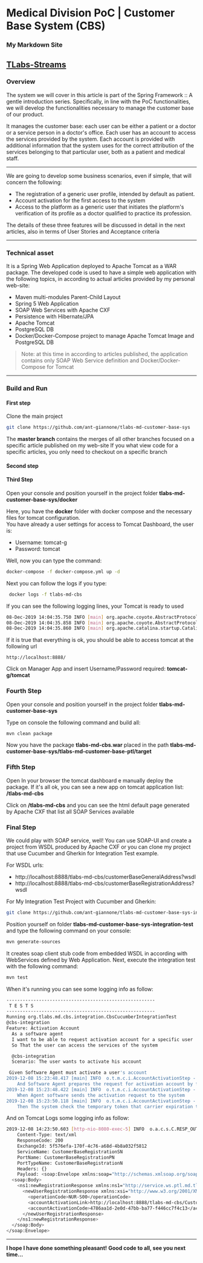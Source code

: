 # Medical Division PoC | Customer Base System (CBS)

### My Markdown Site
[TLabs-Streams](https://tstreams.netlify.com/)
---

### Overview
The system we will cover in this article is part of the Spring Framework :: A gentle introduction series. Specifically, in line with the PoC functionalities, we will develop the functionalities necessary to manage the customer base of our product.  

It manages the customer base: each user can be either a patient or a doctor or a service person in a doctor's office. Each user has an account to access the services provided by the system. Each account is provided with additional information that the system uses for the correct attribution of the services belonging to that particular user, both as a patient and medical staff.  

---
We are going to develop some business scenarios, even if simple, that will concern the following:  

- The registration of a generic user profile, intended by default as patient.
- Account activation for the first access to the system
- Access to the platform as a generic user that initiates the platform's verification of its profile as a doctor qualified to practice its profession.

The details of these three features will be discussed in detail in the next articles, also in terms of User Stories and Acceptance criteria

---

### Technical asset
It is a Spring Web Application deployed to Apache Tomcat as a WAR package.
The developed code is used to have a simple web application with the following topics, in according to actual articles provided by my personal web-site:
- Maven multi-modules Parent-Child Layout
- Spring 5 Web Application
- SOAP Web Services with Apache CXF
- Persistence with Hibernate/JPA
- Apache Tomcat
- PostgreSQL DB
- Docker/Docker-Compose project to manage Apache Tomcat Image and PostgreSQL DB

> Note: at this time in according to articles published, the application contains only SOAP Web Service definition and Docker/Docker-Compose for Tomcat

---
### Build and Run

#### First step

Clone the main project

```bash
git clone https://github.com/ant-giannone/tlabs-md-customer-base-sys
```

The **master branch** contains the merges of all other branches focused on a specific article published on my web-site
If you what view code for a specific articles, you only need to checkout on a specific branch


#### Second step

#### Third Step

Open your console and position yourself in the project folder **tlabs-md-customer-base-sys/docker**  

Here, you have the **docker** folder with docker compose and the necessary files for tomcat configuration.  
You have already a user settings for access to Tomcat Dashboard, the user is: 
- Username: tomcat-g
- Password: tomcat

Well, now you can type the command:  

```bash
docker-compose -f docker-compose.yml up -d
```

Next you can follow the logs if you type:
```bash
 docker logs -f tlabs-md-cbs
```

If you can see the following logging lines, your Tomcat is ready to used
```bash
08-Dec-2019 14:04:35.750 INFO [main] org.apache.coyote.AbstractProtocol.start Starting ProtocolHandler ["http-nio-8080"]
08-Dec-2019 14:04:35.858 INFO [main] org.apache.coyote.AbstractProtocol.start Starting ProtocolHandler ["ajp-nio-8009"]
08-Dec-2019 14:04:35.860 INFO [main] org.apache.catalina.startup.Catalina.start Server startup in 12716 ms
```

If it is true that everything is ok, you should be able to access tomcat at the following url
```
http://localhost:8888/
```

Click on Manager App and insert Username/Password required: **tomcat-g/tomcat**


### Fourth Step

Open your console and position yourself in the project folder **tlabs-md-customer-base-sys**  

Type on console the following command and build all:

```bash
mvn clean package
```

Now you have the package **tlabs-md-cbs.war** placed in the path **tlabs-md-customer-base-sys/tlabs-md-customer-base-ptl/target**


### Fifth Step

Open In your browser the tomcat dashboard e manually deploy the package. If it's all ok, you can see a new app on tomcat application list: **/tlabs-md-cbs**  

Click on **/tlabs-md-cbs** and you can see the html default page generated by Apache CXF that list all SOAP Services available

### Final Step

We could play with SOAP service, well! You can use SOAP-UI and create a project from WSDL produced by Apache CXF or you can clone my project that use Cucumber and Gherkin for Integration Test example.  

For WSDL urls:
- http://localhost:8888/tlabs-md-cbs/customerBaseGeneralAddress?wsdl
- http://localhost:8888/tlabs-md-cbs/customerBaseRegistrationAddress?wsdl

For My Integration Test Project with Cucumber and Gherkin:

```bash
git clone https://github.com/ant-giannone/tlabs-md-customer-base-sys-integration-test
```

Position yourself on folder **tlabs-md-customer-base-sys-integration-test** and type the following command on your console:

```bash
mvn generate-sources
```
It creates soap client stub code from embedded WSDL in according with WebServices defined by Web Application. 
Next, execute the integration test with the following command:

```bash
mvn test
```
When it's running you can see some logging info as follow:
```bash
-------------------------------------------------------
 T E S T S
-------------------------------------------------------
Running org.tlabs.md.cbs.integration.CbsCucumberIntegrationTest
@cbs-integration
Feature: Activation Account
  As a software agent
  I want to be able to request activation account for a specific user
  So That the user can access the services of the system

  @cbs-integration
  Scenario: The user wants to activate his account   

 Given Software Agent must activate a user's account                                                                                                                                       # AccountActivationStep.prepareSoftwareAgent()
2019-12-08 15:23:48.417 [main] INFO  o.t.m.c.i.AccountActivationStep - SOAP Request Preparing
    And Software Agent prepares the request for activation account by filling it with the following data: temporary token, credential                                                         # AccountActivationStep.prepareRequest()
2019-12-08 15:23:48.422 [main] INFO  o.t.m.c.i.AccountActivationStep - SOAP Request Sending
    When Agent software sends the activation request to the system                                                                                                                            # AccountActivationStep.sendRequest()
2019-12-08 15:23:50.118 [main] INFO  o.t.m.c.i.AccountActivationStep - Handle Response
    Then The system check the temporary token that carrier expiration time and identity info and returns a response containing the following information: operation result code, message info # AccountActivationStep.handleResponse()                                                                                                                                         # features/ActivationCode.feature:8
```

And on Tomcat Logs some logging info as follow:
```bash
2019-12-08 14:23:50.603 [http-nio-8080-exec-5] INFO  o.a.c.s.C.RESP_OUT - RESP_OUT
    Content-Type: text/xml
    ResponseCode: 200
    ExchangeId: 5f576efa-170f-4c76-a68d-4b8a032f5812
    ServiceName: CustomerBaseRegistrationSN
    PortName: CustomerBaseRegistrationPN
    PortTypeName: CustomerBaseRegistrationN
    Headers: {}
    Payload: <soap:Envelope xmlns:soap="http://schemas.xmlsoap.org/soap/envelope/">
  <soap:Body>
    <ns1:newRegistrationResponse xmlns:ns1="http://service.ws.ptl.md.tlabs.org/">
      <newUserRegistrationResponse xmlns:xsi="http://www.w3.org/2001/XMLSchema-instance" xmlns:ns2="http://service.ws.ptl.md.tlabs.org/" xsi:type="ns2:newUserRegistrationResponse">
        <operationCode>NUR-S00</operationCode>
        <accountActivationLink>http://localhost:8888/tlabs-md-cbs/CustomerBaseManagerWs</accountActivationLink>
        <accountActivationCode>4786aa1d-2e0d-47bb-ba77-f446cc7f4c13</accountActivationCode>
      </newUserRegistrationResponse>
    </ns1:newRegistrationResponse>
  </soap:Body>
</soap:Envelope>
```
---

**I hope I have done something pleasant!**
**Good code to all, see you next time...**
